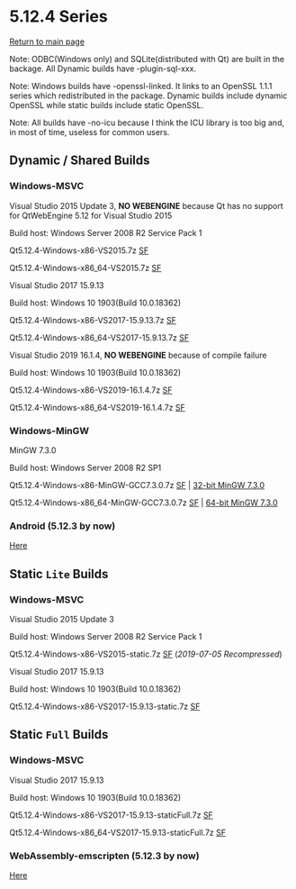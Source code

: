 # 5.12.4 Series

[Return to main page](index.md)

Note: ODBC(Windows only) and SQLite(distributed with Qt) are built in the backage. All Dynamic builds have -plugin-sql-xxx.

Note: Windows builds have -openssl-linked. It links to an OpenSSL 1.1.1 series which redistributed in the package. Dynamic builds include dynamic OpenSSL while static builds include static OpenSSL.

Note: All builds have -no-icu because I think the ICU library is too big and, in most of time, useless for common users.

## Dynamic / Shared Builds

### Windows-MSVC

Visual Studio 2015 Update 3, __NO WEBENGINE__ because Qt has no support for QtWebEngine 5.12 for Visual Studio 2015

Build host: Windows Server 2008 R2 Service Pack 1

Qt5.12.4-Windows-x86-VS2015.7z [SF](https://sourceforge.net/projects/fsu0413-qtbuilds/files/Qt5.12/Windows-x86/Qt5.12.4-Windows-x86-VS2015-20190626.7z/download)

Qt5.12.4-Windows-x86_64-VS2015.7z [SF](https://sourceforge.net/projects/fsu0413-qtbuilds/files/Qt5.12/Windows-x86_64/Qt5.12.4-Windows-x86_64-VS2015-20190626.7z/download)

Visual Studio 2017 15.9.13

Build host: Windows 10 1903(Build 10.0.18362)

Qt5.12.4-Windows-x86-VS2017-15.9.13.7z [SF](https://sourceforge.net/projects/fsu0413-qtbuilds/files/Qt5.12/Windows-x86/Qt5.12.4-Windows-x86-VS2017-15.9.13-20190704.7z/download)

Qt5.12.4-Windows-x86_64-VS2017-15.9.13.7z [SF](https://sourceforge.net/projects/fsu0413-qtbuilds/files/Qt5.12/Windows-x86_64/Qt5.12.4-Windows-x86_64-VS2017-15.9.13-20190704.7z/download)

Visual Studio 2019 16.1.4, __NO WEBENGINE__ because of compile failure

Build host: Windows 10 1903(Build 10.0.18362)

Qt5.12.4-Windows-x86-VS2019-16.1.4.7z [SF](https://sourceforge.net/projects/fsu0413-qtbuilds/files/Qt5.12/Windows-x86/Qt5.12.4-Windows-x86-VS2019-16.1.4-20190628.7z/download)

Qt5.12.4-Windows-x86_64-VS2019-16.1.4.7z [SF](https://sourceforge.net/projects/fsu0413-qtbuilds/files/Qt5.12/Windows-x86_64/Qt5.12.4-Windows-x86_64-VS2019-16.1.4-20190628.7z/download)

### Windows-MinGW

MinGW 7.3.0

Build host: Windows Server 2008 R2 SP1

Qt5.12.4-Windows-x86-MinGW-GCC7.3.0.7z [SF](https://sourceforge.net/projects/fsu0413-qtbuilds/files/Qt5.12/Windows-x86/Qt5.12.4-Windows-x86-MinGW7.3.0-20190626.7z/download) | [32-bit MinGW 7.3.0](https://sourceforge.net/projects/mingw-w64/files/Toolchains%20targetting%20Win32/Personal%20Builds/mingw-builds/7.3.0/threads-posix/dwarf/i686-7.3.0-release-posix-dwarf-rt_v5-rev0.7z)

Qt5.12.4-Windows-x86_64-MinGW-GCC7.3.0.7z [SF](https://sourceforge.net/projects/fsu0413-qtbuilds/files/Qt5.12/Windows-x86_64/Qt5.12.4-Windows-x86_64-MinGW7.3.0-20190626.7z/download) | [64-bit MinGW 7.3.0](https://sourceforge.net/projects/mingw-w64/files/Toolchains%20targetting%20Win64/Personal%20Builds/mingw-builds/7.3.0/threads-posix/seh/x86_64-7.3.0-release-posix-seh-rt_v5-rev0.7z)

### Android (5.12.3 by now)

[Here](5.12.3-android.md)

## Static `Lite` Builds

### Windows-MSVC

Visual Studio 2015 Update 3

Build host: Windows Server 2008 R2 Service Pack 1

Qt5.12.4-Windows-x86-VS2015-static.7z [SF](https://sourceforge.net/projects/fsu0413-qtbuilds/files/Qt5.12/Windows-x86/Qt5.12.4-Windows-x86-VS2015-static-20190625.7z/download) (*2019-07-05 Recompressed*)

Visual Studio 2017 15.9.13

Build host: Windows 10 1903(Build 10.0.18362)

Qt5.12.4-Windows-x86-VS2017-15.9.13-static.7z [SF](https://sourceforge.net/projects/fsu0413-qtbuilds/files/Qt5.12/Windows-x86/Qt5.12.4-Windows-x86-VS2017-15.9.13-static-20190627.7z/download)

## Static `Full` Builds

### Windows-MSVC

Visual Studio 2017 15.9.13

Build host: Windows 10 1903(Build 10.0.18362)

Qt5.12.4-Windows-x86-VS2017-15.9.13-staticFull.7z [SF](https://sourceforge.net/projects/fsu0413-qtbuilds/files/Qt5.12/Windows-x86/Qt5.12.4-Windows-x86-VS2017-15.9.13-staticFull-20190628.7z/download)

Qt5.12.4-Windows-x86_64-VS2017-15.9.13-staticFull.7z [SF](https://sourceforge.net/projects/fsu0413-qtbuilds/files/Qt5.12/Windows-x86_64/Qt5.12.4-Windows-x86_64-VS2017-15.9.13-staticFull-20190628.7z/download)

### WebAssembly-emscripten (5.12.3 by now)

[Here](5.12.3-wasm.md)
